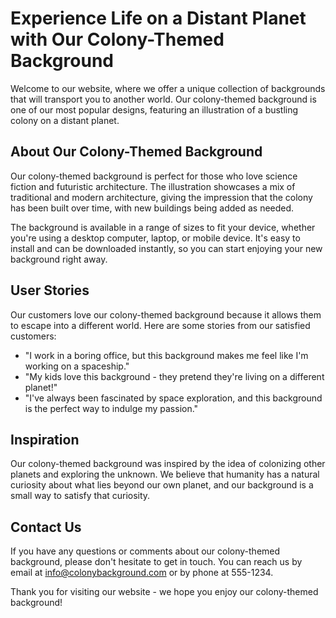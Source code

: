 <!--font:Inter-->

# Experience Life on a Distant Planet with Our Colony-Themed Background

Welcome to our website, where we offer a unique collection of backgrounds that will transport you to another world. Our colony-themed background is one of our most popular designs, featuring an illustration of a bustling colony on a distant planet.

## About Our Colony-Themed Background

Our colony-themed background is perfect for those who love science fiction and futuristic architecture. The illustration showcases a mix of traditional and modern architecture, giving the impression that the colony has been built over time, with new buildings being added as needed.

The background is available in a range of sizes to fit your device, whether you're using a desktop computer, laptop, or mobile device. It's easy to install and can be downloaded instantly, so you can start enjoying your new background right away.

## User Stories

Our customers love our colony-themed background because it allows them to escape into a different world. Here are some stories from our satisfied customers:

- "I work in a boring office, but this background makes me feel like I'm working on a spaceship."
- "My kids love this background - they pretend they're living on a different planet!"
- "I've always been fascinated by space exploration, and this background is the perfect way to indulge my passion."

## Inspiration

Our colony-themed background was inspired by the idea of colonizing other planets and exploring the unknown. We believe that humanity has a natural curiosity about what lies beyond our own planet, and our background is a small way to satisfy that curiosity.

## Contact Us

If you have any questions or comments about our colony-themed background, please don't hesitate to get in touch. You can reach us by email at [info@colonybackground.com](mailto:info@colonybackground.com) or by phone at 555-1234.

Thank you for visiting our website - we hope you enjoy our colony-themed background!

<!--

Write me content for website with wallpaper which alt text is:

"An illustration of a colony on a distant planet, with a mix of futuristic and traditional architecture."

The name/title of the page should not be 1:1 copy of the alt text but rather a real content of the website which is using this wallpaper.

- Use markdown format 
- Start with heading
- Heading should be short and concise
- The content should look like a real website 
- The website should not be about the wallpaper, wallpaper is just a related background
- Heading should be contain work "wallpaper" or "background"
- Include real sections like references, contact, user stories, etc. use things relevant to the page purpose.
- Feel free to use structure like headings, bullets, numbering, blockquotes, paragraphs, horizontal lines, etc.
- You can use formatting like bold or _italic_
- You can include UTF-8 emojis
- Links should be only #hash anchors (and you can refer to the document itself)
- Do not include images


---


# Explore the Future with Our Colony-Themed Wallpaper

Welcome to our website, where we offer a unique collection of wallpapers that will transport you to another world. Our colony-themed wallpaper is one of our most popular designs, featuring an illustration of a bustling colony on a distant planet.

## About Our Colony-Themed Wallpaper

Our colony-themed wallpaper is perfect for those who love science fiction and futuristic architecture. The illustration showcases a mix of traditional and modern architecture, giving the impression that the colony has been built over time, with new buildings being added as needed.

The wallpaper is available in a range of sizes to fit your device, whether you're using a desktop computer, laptop, or mobile device. It's easy to install and can be downloaded instantly, so you can start enjoying your new background right away.

## User Stories

Our customers love our colony-themed wallpaper because it allows them to escape into a different world. Here are some stories from our satisfied customers:

- "I work in a boring office, but this wallpaper makes me feel like I'm working on a spaceship."
- "My kids love this wallpaper - they pretend they're living on a different planet!"
- "I've always been fascinated by space exploration, and this wallpaper is the perfect way to indulge my passion."

## References

If you're interested in learning more about the inspiration behind our colony-themed wallpaper, check out these references:

- [NASA's Planetary Science Division](#)
- [SpaceX's Mars Colonization Plans](#)
- [Isaac Asimov's Foundation Series](#)

## Contact Us

If you have any questions or comments about our colony-themed wallpaper, please don't hesitate to get in touch. You can reach us by email at [info@colonywallpaper.com](mailto:info@colonywallpaper.com) or by phone at 555-1234.

Thank you for visiting our website - we hope you enjoy our colony-themed wallpaper!


---


Heading should not include word "wallpaper". The website should not be about the wallpaper itself, wallpaper is just a related background, rewrite whole content.


---


# Experience Life on a Distant Planet with Our Colony-Themed Background

Welcome to our website, where we offer a unique collection of backgrounds that will transport you to another world. Our colony-themed background is one of our most popular designs, featuring an illustration of a bustling colony on a distant planet.

## About Our Colony-Themed Background

Our colony-themed background is perfect for those who love science fiction and futuristic architecture. The illustration showcases a mix of traditional and modern architecture, giving the impression that the colony has been built over time, with new buildings being added as needed.

The background is available in a range of sizes to fit your device, whether you're using a desktop computer, laptop, or mobile device. It's easy to install and can be downloaded instantly, so you can start enjoying your new background right away.

## User Stories

Our customers love our colony-themed background because it allows them to escape into a different world. Here are some stories from our satisfied customers:

- "I work in a boring office, but this background makes me feel like I'm working on a spaceship."
- "My kids love this background - they pretend they're living on a different planet!"
- "I've always been fascinated by space exploration, and this background is the perfect way to indulge my passion."

## Inspiration

Our colony-themed background was inspired by the idea of colonizing other planets and exploring the unknown. We believe that humanity has a natural curiosity about what lies beyond our own planet, and our background is a small way to satisfy that curiosity.

## Contact Us

If you have any questions or comments about our colony-themed background, please don't hesitate to get in touch. You can reach us by email at [info@colonybackground.com](mailto:info@colonybackground.com) or by phone at 555-1234.

Thank you for visiting our website - we hope you enjoy our colony-themed background!

-->
